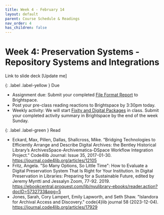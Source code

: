 ```yaml
---
title: Week 4 - February 14
layout: default
parent: Course Schedule & Readings
nav_order: 4
has_children: false
---
```


# Week 4: Preservation Systems - Repository Systems and Integrations

Link to slide deck [Update me]

{: .label .label-yellow }
Due
* Assignment due: Submit your completed <a href="https://digital-archives.github.io/HISTGA1011/assignments/file_format.html">File Format Report</a> to Brightspace.
* Post your pre-class reading reactions to Brightspace by 3:30pm today.
* Weekly activity: We will start <a href="https://digital-archives.github.io/HISTGA1011/activities/fixity_bagger.html" target="_blank">Fixity and Digital Packages</a> in class. Submit your completed activity summary in Brightspace by the end of the week Sunday.

{: .label .label-green }
Read
* Eckard, Max, Pillen, Dallas, Shallcross, Mike. “Bridging Technologies to Efficiently Arrange and Describe Digital Archives: the Bentley Historical Library’s ArchivesSpace-Archivematica-DSpace Workflow Integration Project.” Code4lib Journal: Issue 35, 2017-01-30. <a href="https://journal.code4lib.org/articles/12105" target="_blank">https://journal.code4lib.org/articles/12105</a>
* Fritz, Angela. "So Many Options, So Little Time": How to Evaluate a Digital Preservation System That Is Right for Your Institution. In Digital Preservation in Libraries: Preparing for a Sustainable Future, edited by Jeremy Myntti and Jessalyn Zoom, 77-92. 2019. <a href="https://ebookcentral.proquest.com/lib/nyulibrary-ebooks/reader.action?docID=5732733&ppg=5" target="_blank">https://ebookcentral.proquest.com/lib/nyulibrary-ebooks/reader.action?docID=5732733&ppg=5</a>
* Jones, Sarah, Cory Lampert, Emily Lapworth, and Seth Shaw. "Islandora for Archival Access and Discovery." code{4}lib journal 58 (2023-12-04).
<a href="https://journal.code4lib.org/articles/17929" target="_blank">https://journal.code4lib.org/articles/17929</a>
